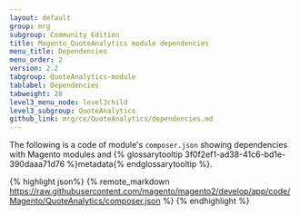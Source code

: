 ```yaml
---
layout: default
group: mrg
subgroup: Community Edition
title: Magento_QuoteAnalytics module dependencies
menu_title: Dependencies
menu_order: 2
version: 2.2
tabgroup: QuoteAnalytics-module
tablabel: Dependencies
tabweight: 20
level3_menu_node: level3child
level3_subgroup: QuoteAnalytics
github_link: mrg/ce/QuoteAnalytics/dependencies.md
---
```


The following is a code of module's `composer.json` showing dependencies with Magento modules and {% glossarytooltip 3f0f2ef1-ad38-41c6-bd1e-390daaa71d76 %}metadata{% endglossarytooltip %}.

{% highlight json%}
{% remote_markdown https://raw.githubusercontent.com/magento/magento2/develop/app/code/Magento/QuoteAnalytics/composer.json %}
{% endhighlight %}

